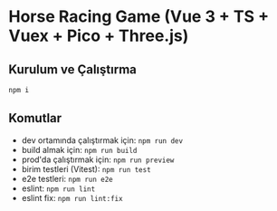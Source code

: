 
# Horse Racing Game (Vue 3 + TS + Vuex + Pico + Three.js)

## Kurulum ve Çalıştırma
```bash
npm i
```

## Komutlar
- dev ortamında çalıştırmak için: `npm run dev`
- build almak için: `npm run build`
- prod'da çalıştırmak için: `npm run preview`
- birim testleri (Vitest): `npm run test`
- e2e testleri: `npm run e2e`
- eslint: `npm run lint`
- eslint fix: `npm run lint:fix`
